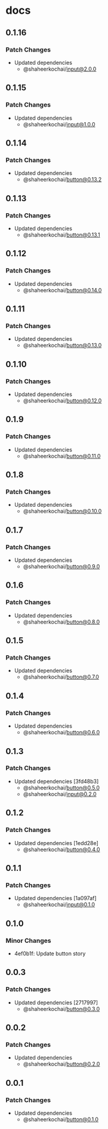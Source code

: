 # docs

## 0.1.16

### Patch Changes

- Updated dependencies
  - @shaheerkochai/input@2.0.0

## 0.1.15

### Patch Changes

- Updated dependencies
  - @shaheerkochai/input@1.0.0

## 0.1.14

### Patch Changes

- Updated dependencies
  - @shaheerkochai/button@0.13.2

## 0.1.13

### Patch Changes

- Updated dependencies
  - @shaheerkochai/button@0.13.1

## 0.1.12

### Patch Changes

- Updated dependencies
  - @shaheerkochai/button@0.14.0

## 0.1.11

### Patch Changes

- Updated dependencies
  - @shaheerkochai/button@0.13.0

## 0.1.10

### Patch Changes

- Updated dependencies
  - @shaheerkochai/button@0.12.0

## 0.1.9

### Patch Changes

- Updated dependencies
  - @shaheerkochai/button@0.11.0

## 0.1.8

### Patch Changes

- Updated dependencies
  - @shaheerkochai/button@0.10.0

## 0.1.7

### Patch Changes

- Updated dependencies
  - @shaheerkochai/button@0.9.0

## 0.1.6

### Patch Changes

- Updated dependencies
  - @shaheerkochai/button@0.8.0

## 0.1.5

### Patch Changes

- Updated dependencies
  - @shaheerkochai/button@0.7.0

## 0.1.4

### Patch Changes

- Updated dependencies
  - @shaheerkochai/button@0.6.0

## 0.1.3

### Patch Changes

- Updated dependencies [3fd48b3]
  - @shaheerkochai/button@0.5.0
  - @shaheerkochai/input@0.2.0

## 0.1.2

### Patch Changes

- Updated dependencies [1edd28e]
  - @shaheerkochai/button@0.4.0

## 0.1.1

### Patch Changes

- Updated dependencies [1a097af]
  - @shaheerkochai/input@0.1.0

## 0.1.0

### Minor Changes

- 4ef0b1f: Update button story

## 0.0.3

### Patch Changes

- Updated dependencies [2717997]
  - @shaheerkochai/button@0.3.0

## 0.0.2

### Patch Changes

- Updated dependencies
  - @shaheerkochai/button@0.2.0

## 0.0.1

### Patch Changes

- Updated dependencies
  - @shaheerkochai/button@0.1.0
